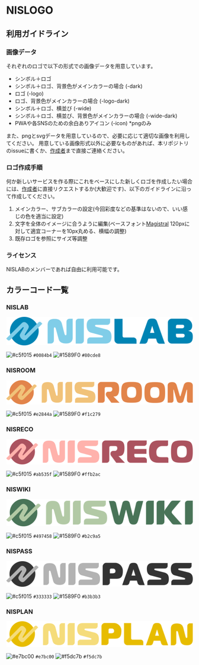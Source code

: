 # NISLOGO

## 利用ガイドライン

### 画像データ

それぞれのロゴで以下の形式での画像データを用意しています。

- シンボル＋ロゴ
- シンボル＋ロゴ、背景色がメインカラーの場合 (-dark)
- ロゴ (-logo)
- ロゴ、背景色がメインカラーの場合 (-logo-dark)
- シンボル＋ロゴ、横並び (-wide)
- シンボル＋ロゴ、横並び、背景色がメインカラーの場合 (-wide-dark)
- PWAや各SNSのための余白ありアイコン (-icon) *pngのみ

また、pngとsvgデータを用意しているので、必要に応じて適切な画像を利用してください。
用意している画像形式以外に必要なものがあれば、本リポジトリのissueに書くか、[作成者](https://github.com/nacal)まで直接ご連絡ください。

### ロゴ作成手順
何か新しいサービスを作る際にこれをベースにした新しくロゴを作成したい場合には、[作成者](https://github.com/nacal)に直接リクエストするか(大歓迎です)、以下のガイドラインに沿って作成してください。
1. メインカラー、サブカラーの設定(今回彩度などの基準はないので、いい感じの色を適当に設定)
2. 文字を全体のイメージに合うように編集(ベースフォント[Magistral](https://fonts.adobe.com/fonts/magistral) 120pxに対して適宜コーナーを10px丸める、横幅の調整)
3. 既存ロゴを参照にサイズ等調整

### ライセンス
NISLABのメンバーであれば自由に利用可能です。

## カラーコード一覧

### NISLAB

![NISLAB](svg/nislab/nislab-wide.svg)

![#c5f015](https://via.placeholder.com/10/0084b4/000000?text=+) `#0084b4`
![#1589F0](https://via.placeholder.com/10/80cde8/000000?text=+) `#80cde8`

### NISROOM

![NISROOM](svg/nisroom/nisroom-wide.svg)

![#c5f015](https://via.placeholder.com/10/e2844a/000000?text=+) `#e2844a`
![#1589F0](https://via.placeholder.com/10/f1c279/000000?text=+) `#f1c279`

### NISRECO

![NISRECO](svg/nisreco/nisreco-wide.svg)

![#c5f015](https://via.placeholder.com/10/ab535f/000000?text=+) `#ab535f`
![#1589F0](https://via.placeholder.com/10/ffb2ac/000000?text=+) `#ffb2ac`

### NISWIKI

![NISWIKI](svg/niswiki/niswiki-wide.svg)

![#c5f015](https://via.placeholder.com/10/497458/000000?text=+) `#497458`
![#1589F0](https://via.placeholder.com/10/b2c9a5/000000?text=+) `#b2c9a5`

### NISPASS

![NISPASS](svg/nispass/nispass-wide.svg)

![#c5f015](https://via.placeholder.com/10/333333/000000?text=+) `#333333`
![#1589F0](https://via.placeholder.com/10/b3b3b3/000000?text=+) `#b3b3b3`

### NISPLAN

![NISPLAN](svg/nisplan/nisplan-wide.svg)

![#e7bc00](https://via.placeholder.com/10/e7bc00/000000?text=+) `#e7bc00`
![#f5dc7b](https://via.placeholder.com/10/f5dc7b/000000?text=+) `#f5dc7b`
